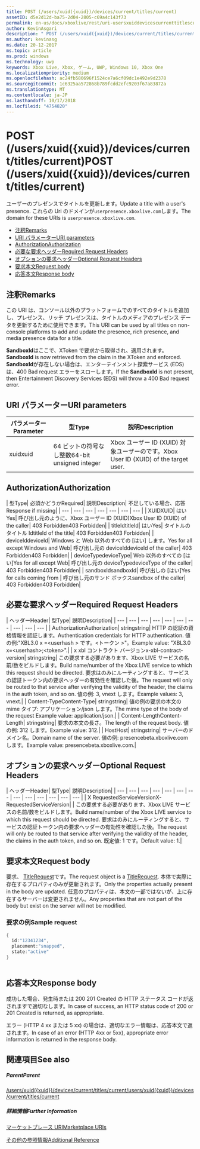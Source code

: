 ```yaml
---
title: POST (/users/xuid({xuid})/devices/current/titles/current)
assetID: d5e2d12d-ba75-2d04-2805-c69a4c143f73
permalink: en-us/docs/xboxlive/rest/uri-usersxuiddevicescurrenttitlescurrentpost.html
author: KevinAsgari
description: " POST (/users/xuid({xuid})/devices/current/titles/current)"
ms.author: kevinasg
ms.date: 20-12-2017
ms.topic: article
ms.prod: windows
ms.technology: uwp
keywords: Xbox Live, Xbox, ゲーム, UWP, Windows 10, Xbox One
ms.localizationpriority: medium
ms.openlocfilehash: ac24fb580696f1524ce7a6cf09dc1e492e9d2378
ms.sourcegitcommit: 1c6325aa572868b789fcdd2efc9203f67a83872a
ms.translationtype: MT
ms.contentlocale: ja-JP
ms.lasthandoff: 10/17/2018
ms.locfileid: "4754820"
---
```

# <a name="post-usersxuidxuiddevicescurrenttitlescurrent"></a><span data-ttu-id="981f9-104">POST (/users/xuid({xuid})/devices/current/titles/current)</span><span class="sxs-lookup"><span data-stu-id="981f9-104">POST (/users/xuid({xuid})/devices/current/titles/current)</span></span>
<span data-ttu-id="981f9-105">ユーザーのプレゼンスでタイトルを更新します。</span><span class="sxs-lookup"><span data-stu-id="981f9-105">Update a title with a user's presence.</span></span> <span data-ttu-id="981f9-106">これらの Uri のドメインが`userpresence.xboxlive.com`します。</span><span class="sxs-lookup"><span data-stu-id="981f9-106">The domain for these URIs is `userpresence.xboxlive.com`.</span></span>
 
  * [<span data-ttu-id="981f9-107">注釈</span><span class="sxs-lookup"><span data-stu-id="981f9-107">Remarks</span></span>](#ID4EV)
  * [<span data-ttu-id="981f9-108">URI パラメーター</span><span class="sxs-lookup"><span data-stu-id="981f9-108">URI parameters</span></span>](#ID4EEB)
  * [<span data-ttu-id="981f9-109">Authorization</span><span class="sxs-lookup"><span data-stu-id="981f9-109">Authorization</span></span>](#ID4EPB)
  * [<span data-ttu-id="981f9-110">必要な要求ヘッダー</span><span class="sxs-lookup"><span data-stu-id="981f9-110">Required Request Headers</span></span>](#ID4ENE)
  * [<span data-ttu-id="981f9-111">オプションの要求ヘッダー</span><span class="sxs-lookup"><span data-stu-id="981f9-111">Optional Request Headers</span></span>](#ID4ERG)
  * [<span data-ttu-id="981f9-112">要求本文</span><span class="sxs-lookup"><span data-stu-id="981f9-112">Request body</span></span>](#ID4ERH)
  * [<span data-ttu-id="981f9-113">応答本文</span><span class="sxs-lookup"><span data-stu-id="981f9-113">Response body</span></span>](#ID4EKAAC)
 
<a id="ID4EV"></a>

 
## <a name="remarks"></a><span data-ttu-id="981f9-114">注釈</span><span class="sxs-lookup"><span data-stu-id="981f9-114">Remarks</span></span>
 
<span data-ttu-id="981f9-115">この URI は、コンソール以外のプラットフォームでのすべてのタイトルを追加し、プレゼンス、リッチ プレゼンスは、タイトルのメディアのプレゼンス データを更新するために使用できます。</span><span class="sxs-lookup"><span data-stu-id="981f9-115">This URI can be used by all titles on non-console platforms to add and update the presence, rich presence, and media presence data for a title.</span></span>
 
<span data-ttu-id="981f9-116">**SandboxId**はここで、XToken で要求から取得され、適用されます。</span><span class="sxs-lookup"><span data-stu-id="981f9-116">**SandboxId** is now retrieved from the claim in the XToken and enforced.</span></span> <span data-ttu-id="981f9-117">**SandboxId**が存在しない場合は、エンターテインメント探索サービス (EDS) は、400 Bad request エラーをスローします。</span><span class="sxs-lookup"><span data-stu-id="981f9-117">If the **SandboxId** is not present, then Entertainment Discovery Services (EDS) will throw a 400 Bad request error.</span></span>
  
<a id="ID4EEB"></a>

 
## <a name="uri-parameters"></a><span data-ttu-id="981f9-118">URI パラメーター</span><span class="sxs-lookup"><span data-stu-id="981f9-118">URI parameters</span></span>
 
| <span data-ttu-id="981f9-119">パラメーター</span><span class="sxs-lookup"><span data-stu-id="981f9-119">Parameter</span></span>| <span data-ttu-id="981f9-120">型</span><span class="sxs-lookup"><span data-stu-id="981f9-120">Type</span></span>| <span data-ttu-id="981f9-121">説明</span><span class="sxs-lookup"><span data-stu-id="981f9-121">Description</span></span>| 
| --- | --- | --- | 
| <span data-ttu-id="981f9-122">xuid</span><span class="sxs-lookup"><span data-stu-id="981f9-122">xuid</span></span>| <span data-ttu-id="981f9-123">64 ビットの符号なし整数</span><span class="sxs-lookup"><span data-stu-id="981f9-123">64-bit unsigned integer</span></span>| <span data-ttu-id="981f9-124">Xbox ユーザー ID (XUID) 対象ユーザーのです。</span><span class="sxs-lookup"><span data-stu-id="981f9-124">Xbox User ID (XUID) of the target user.</span></span>| 
  
<a id="ID4EPB"></a>

 
## <a name="authorization"></a><span data-ttu-id="981f9-125">Authorization</span><span class="sxs-lookup"><span data-stu-id="981f9-125">Authorization</span></span>
 
| <span data-ttu-id="981f9-126">型</span><span class="sxs-lookup"><span data-stu-id="981f9-126">Type</span></span>| <span data-ttu-id="981f9-127">必須かどうか</span><span class="sxs-lookup"><span data-stu-id="981f9-127">Required</span></span>| <span data-ttu-id="981f9-128">説明</span><span class="sxs-lookup"><span data-stu-id="981f9-128">Description</span></span>| <span data-ttu-id="981f9-129">不足している場合、応答</span><span class="sxs-lookup"><span data-stu-id="981f9-129">Response if missing</span></span>| 
| --- | --- | --- | --- | --- | --- | --- | 
| <span data-ttu-id="981f9-130">XUID</span><span class="sxs-lookup"><span data-stu-id="981f9-130">XUID</span></span>| <span data-ttu-id="981f9-131">はい</span><span class="sxs-lookup"><span data-stu-id="981f9-131">Yes</span></span>| <span data-ttu-id="981f9-132">呼び出し元のように、Xbox ユーザー ID (XUID)</span><span class="sxs-lookup"><span data-stu-id="981f9-132">Xbox User ID (XUID) of the caller</span></span>| <span data-ttu-id="981f9-133">403 Forbidden</span><span class="sxs-lookup"><span data-stu-id="981f9-133">403 Forbidden</span></span>| 
| <span data-ttu-id="981f9-134">titleId</span><span class="sxs-lookup"><span data-stu-id="981f9-134">titleId</span></span>| <span data-ttu-id="981f9-135">はい</span><span class="sxs-lookup"><span data-stu-id="981f9-135">Yes</span></span>| <span data-ttu-id="981f9-136">タイトルのタイトル Id</span><span class="sxs-lookup"><span data-stu-id="981f9-136">titleId of the title</span></span>| <span data-ttu-id="981f9-137">403 Forbidden</span><span class="sxs-lookup"><span data-stu-id="981f9-137">403 Forbidden</span></span>| 
| <span data-ttu-id="981f9-138">deviceId</span><span class="sxs-lookup"><span data-stu-id="981f9-138">deviceId</span></span>| <span data-ttu-id="981f9-139">Windows と Web 以外のすべての [はい] します。</span><span class="sxs-lookup"><span data-stu-id="981f9-139">Yes for all except Windows and Web</span></span>| <span data-ttu-id="981f9-140">呼び出し元の deviceId</span><span class="sxs-lookup"><span data-stu-id="981f9-140">deviceId of the caller</span></span>| <span data-ttu-id="981f9-141">403 Forbidden</span><span class="sxs-lookup"><span data-stu-id="981f9-141">403 Forbidden</span></span>| 
| <span data-ttu-id="981f9-142">deviceType</span><span class="sxs-lookup"><span data-stu-id="981f9-142">deviceType</span></span>| <span data-ttu-id="981f9-143">Web 以外のすべての [はい]</span><span class="sxs-lookup"><span data-stu-id="981f9-143">Yes for all except Web</span></span>| <span data-ttu-id="981f9-144">呼び出し元の deviceType</span><span class="sxs-lookup"><span data-stu-id="981f9-144">deviceType of the caller</span></span>| <span data-ttu-id="981f9-145">403 Forbidden</span><span class="sxs-lookup"><span data-stu-id="981f9-145">403 Forbidden</span></span>| 
| <span data-ttu-id="981f9-146">sandboxId</span><span class="sxs-lookup"><span data-stu-id="981f9-146">sandboxId</span></span>| <span data-ttu-id="981f9-147">呼び出しの [はい]</span><span class="sxs-lookup"><span data-stu-id="981f9-147">Yes for calls coming from</span></span> | <span data-ttu-id="981f9-148">呼び出し元のサンド ボックス</span><span class="sxs-lookup"><span data-stu-id="981f9-148">sandbox of the caller</span></span>| <span data-ttu-id="981f9-149">403 Forbidden</span><span class="sxs-lookup"><span data-stu-id="981f9-149">403 Forbidden</span></span>| 
  
<a id="ID4ENE"></a>

 
## <a name="required-request-headers"></a><span data-ttu-id="981f9-150">必要な要求ヘッダー</span><span class="sxs-lookup"><span data-stu-id="981f9-150">Required Request Headers</span></span>
 
| <span data-ttu-id="981f9-151">ヘッダー</span><span class="sxs-lookup"><span data-stu-id="981f9-151">Header</span></span>| <span data-ttu-id="981f9-152">型</span><span class="sxs-lookup"><span data-stu-id="981f9-152">Type</span></span>| <span data-ttu-id="981f9-153">説明</span><span class="sxs-lookup"><span data-stu-id="981f9-153">Description</span></span>| 
| --- | --- | --- | --- | --- | --- | --- | --- | --- | --- | 
| <span data-ttu-id="981f9-154">Authorization</span><span class="sxs-lookup"><span data-stu-id="981f9-154">Authorization</span></span>| <span data-ttu-id="981f9-155">string</span><span class="sxs-lookup"><span data-stu-id="981f9-155">string</span></span>| <span data-ttu-id="981f9-156">HTTP の認証の資格情報を認証します。</span><span class="sxs-lookup"><span data-stu-id="981f9-156">Authentication credentials for HTTP authentication.</span></span> <span data-ttu-id="981f9-157">値の例:"XBL3.0 x =&lt;userhash > です。&lt;トークン >"。</span><span class="sxs-lookup"><span data-stu-id="981f9-157">Example value: "XBL3.0 x=&lt;userhash>;&lt;token>".</span></span>| 
| <span data-ttu-id="981f9-158">x xbl コントラクト バージョン</span><span class="sxs-lookup"><span data-stu-id="981f9-158">x-xbl-contract-version</span></span>| <span data-ttu-id="981f9-159">string</span><span class="sxs-lookup"><span data-stu-id="981f9-159">string</span></span>| <span data-ttu-id="981f9-160">この要求する必要があります、Xbox LIVE サービスの名前/数をビルドします。</span><span class="sxs-lookup"><span data-stu-id="981f9-160">Build name/number of the Xbox LIVE service to which this request should be directed.</span></span> <span data-ttu-id="981f9-161">要求はのみにルーティングすると、サービスの認証トークン内の要求ヘッダーの有効性を確認した後。</span><span class="sxs-lookup"><span data-stu-id="981f9-161">The request will only be routed to that service after verifying the validity of the header, the claims in the auth token, and so on.</span></span> <span data-ttu-id="981f9-162">値の例: 3, vnext します。</span><span class="sxs-lookup"><span data-stu-id="981f9-162">Example values: 3, vnext.</span></span>| 
| <span data-ttu-id="981f9-163">Content-Type</span><span class="sxs-lookup"><span data-stu-id="981f9-163">Content-Type</span></span>| <span data-ttu-id="981f9-164">string</span><span class="sxs-lookup"><span data-stu-id="981f9-164">string</span></span>| <span data-ttu-id="981f9-165">値の例の要求の本文の mime タイプ: アプリケーション/json します。</span><span class="sxs-lookup"><span data-stu-id="981f9-165">The mime type of the body of the request Example value: application/json.</span></span>| 
| <span data-ttu-id="981f9-166">Content-Length</span><span class="sxs-lookup"><span data-stu-id="981f9-166">Content-Length</span></span>| <span data-ttu-id="981f9-167">string</span><span class="sxs-lookup"><span data-stu-id="981f9-167">string</span></span>| <span data-ttu-id="981f9-168">要求の本文の長さ。</span><span class="sxs-lookup"><span data-stu-id="981f9-168">The length of the request body.</span></span> <span data-ttu-id="981f9-169">値の例: 312 します。</span><span class="sxs-lookup"><span data-stu-id="981f9-169">Example value: 312.</span></span>| 
| <span data-ttu-id="981f9-170">Host</span><span class="sxs-lookup"><span data-stu-id="981f9-170">Host</span></span>| <span data-ttu-id="981f9-171">string</span><span class="sxs-lookup"><span data-stu-id="981f9-171">string</span></span>| <span data-ttu-id="981f9-172">サーバーのドメイン名。</span><span class="sxs-lookup"><span data-stu-id="981f9-172">Domain name of the server.</span></span> <span data-ttu-id="981f9-173">値の例: presencebeta.xboxlive.com します。</span><span class="sxs-lookup"><span data-stu-id="981f9-173">Example value: presencebeta.xboxlive.com.</span></span>| 
  
<a id="ID4ERG"></a>

 
## <a name="optional-request-headers"></a><span data-ttu-id="981f9-174">オプションの要求ヘッダー</span><span class="sxs-lookup"><span data-stu-id="981f9-174">Optional Request Headers</span></span>
 
| <span data-ttu-id="981f9-175">ヘッダー</span><span class="sxs-lookup"><span data-stu-id="981f9-175">Header</span></span>| <span data-ttu-id="981f9-176">型</span><span class="sxs-lookup"><span data-stu-id="981f9-176">Type</span></span>| <span data-ttu-id="981f9-177">説明</span><span class="sxs-lookup"><span data-stu-id="981f9-177">Description</span></span>| 
| --- | --- | --- | --- | --- | --- | --- | --- | --- | --- | --- | --- | --- | 
| <span data-ttu-id="981f9-178">X RequestedServiceVersion</span><span class="sxs-lookup"><span data-stu-id="981f9-178">X-RequestedServiceVersion</span></span>|  | <span data-ttu-id="981f9-179">この要求する必要があります、Xbox LIVE サービスの名前/数をビルドします。</span><span class="sxs-lookup"><span data-stu-id="981f9-179">Build name/number of the Xbox LIVE service to which this request should be directed.</span></span> <span data-ttu-id="981f9-180">要求はのみにルーティングすると、サービスの認証トークン内の要求ヘッダーの有効性を確認した後。</span><span class="sxs-lookup"><span data-stu-id="981f9-180">The request will only be routed to that service after verifying the validity of the header, the claims in the auth token, and so on.</span></span> <span data-ttu-id="981f9-181">既定値: 1 です。</span><span class="sxs-lookup"><span data-stu-id="981f9-181">Default value: 1.</span></span>| 
  
<a id="ID4ERH"></a>

 
## <a name="request-body"></a><span data-ttu-id="981f9-182">要求本文</span><span class="sxs-lookup"><span data-stu-id="981f9-182">Request body</span></span>
 
<span data-ttu-id="981f9-183">要求、 [TitleRequest](../../json/json-titlerequest.md)です。</span><span class="sxs-lookup"><span data-stu-id="981f9-183">The request object is a [TitleRequest](../../json/json-titlerequest.md).</span></span> <span data-ttu-id="981f9-184">本体で実際に存在するプロパティのみが更新されます。</span><span class="sxs-lookup"><span data-stu-id="981f9-184">Only the properties actually present in the body are updated.</span></span> <span data-ttu-id="981f9-185">任意のプロパティは、本文の一部ではないが、上に存在するサーバーは変更されません。</span><span class="sxs-lookup"><span data-stu-id="981f9-185">Any properties that are not part of the body but exist on the server will not be modified.</span></span>
 
<a id="ID4EAAAC"></a>

 
### <a name="sample-request"></a><span data-ttu-id="981f9-186">要求の例</span><span class="sxs-lookup"><span data-stu-id="981f9-186">Sample request</span></span>
 

```cpp
{
  id:"12341234",
  placement:"snapped",
  state:"active"
}
      
```

   
<a id="ID4EKAAC"></a>

 
## <a name="response-body"></a><span data-ttu-id="981f9-187">応答本文</span><span class="sxs-lookup"><span data-stu-id="981f9-187">Response body</span></span>
 
<span data-ttu-id="981f9-188">成功した場合、発生時または 200 201 Created の HTTP ステータス コードが返されますで適切なします。</span><span class="sxs-lookup"><span data-stu-id="981f9-188">In case of success, an HTTP status code of 200 or 201 Created is returned, as appropriate.</span></span>
 
<span data-ttu-id="981f9-189">エラー (HTTP 4 xx または 5 xx) の場合は、適切なエラー情報は、応答本文で返されます。</span><span class="sxs-lookup"><span data-stu-id="981f9-189">In case of an error (HTTP 4xx or 5xx), appropriate error information is returned in the response body.</span></span>
  
<a id="ID4EVAAC"></a>

 
## <a name="see-also"></a><span data-ttu-id="981f9-190">関連項目</span><span class="sxs-lookup"><span data-stu-id="981f9-190">See also</span></span>
 
<a id="ID4EXAAC"></a>

 
##### <a name="parent"></a><span data-ttu-id="981f9-191">Parent</span><span class="sxs-lookup"><span data-stu-id="981f9-191">Parent</span></span> 

[<span data-ttu-id="981f9-192">/users/xuid({xuid})/devices/current/titles/current</span><span class="sxs-lookup"><span data-stu-id="981f9-192">/users/xuid({xuid})/devices/current/titles/current</span></span>](uri-usersxuiddevicescurrenttitlescurrent.md)

  
<a id="ID4EBBAC"></a>

 
##### <a name="further-information"></a><span data-ttu-id="981f9-193">詳細情報</span><span class="sxs-lookup"><span data-stu-id="981f9-193">Further Information</span></span> 

[<span data-ttu-id="981f9-194">マーケットプレース URI</span><span class="sxs-lookup"><span data-stu-id="981f9-194">Marketplace URIs</span></span>](../marketplace/atoc-reference-marketplace.md)

 [<span data-ttu-id="981f9-195">その他の参照情報</span><span class="sxs-lookup"><span data-stu-id="981f9-195">Additional Reference</span></span>](../../additional/atoc-xboxlivews-reference-additional.md)

   